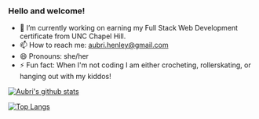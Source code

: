 ### Hello and welcome!

<!--
**aubrihenley/aubrihenley** is a ✨ _special_ ✨ repository because its `README.md` (this file) appears on your GitHub profile.-->

- 🔭 I’m currently working on earning my Full Stack Web Development certificate from UNC Chapel Hill.
- 📫 How to reach me: aubri.henley@gmail.com
- 😄 Pronouns: she/her
- ⚡ Fun fact: When I'm not coding I am either crocheting, rollerskating, or hanging out with my kiddos!



[![Aubri's github stats](https://github-readme-stats.vercel.app/api?username=aubrihenley&count_private=true&show_icons=true&theme=radical&hide_rank=false)](https://github.com/anuraghazra/github-readme-stats)

[![Top Langs](https://github-readme-stats.vercel.app/api/top-langs/?username=aubrihenley)](https://github.com/anuraghazra/github-readme-stats)
